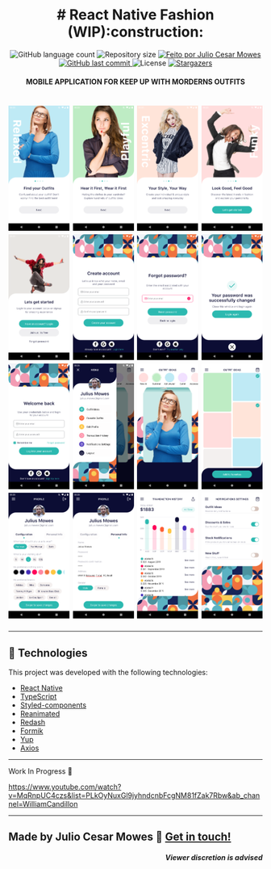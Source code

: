 <h1 align="center">
# React Native Fashion (WIP):construction:
</h1>

<p align="center">
  <img alt="GitHub language count" src="https://img.shields.io/github/languages/count/tmowes/appfashion?color=%2304D361">

  <img alt="Repository size" src="https://img.shields.io/github/repo-size/tmowes/appfashion">

  <a href="https://www.linkedin.com/in/julio-cesar-mowes/">
    <img alt="Feito por Julio Cesar Mowes" src="https://img.shields.io/badge/Feito%20por-TMoweS-%23FF6900">
  </a>

  <a href="https://github.com/tmowes/appfashion/commits/master">
    <img alt="GitHub last commit" src="https://img.shields.io/github/last-commit/tmowes/appfashion">
  </a>

  <img alt="License" src="https://img.shields.io/badge/license-MIT-brightgreen">
   <a href="https://github.com/tmowes/appfashion/stargazers">
    <img alt="Stargazers" src="https://img.shields.io/github/stars/tmowes/appfashion?style=social">
  </a>
</p>

<h4 align="center">
MOBILE APPLICATION FOR KEEP UP WITH MORDERNS OUTFITS
</h4>

<h1 align="center">
<img src="screenshots/01 - onboarding01.png" width="24%" >
<img src="screenshots/02 - onboarding02.png" width="24%" >
<img src="screenshots/03 - onboarding03.png" width="24%" >
<img src="screenshots/04 - onboarding04.png" width="24%" >
<img src="screenshots/05 - onboarding05.png" width="24%" >
<img src="screenshots/06 - signUp.png" width="24%" >
<img src="screenshots/07 - forgotPassword.png" width="24%" >
<img src="screenshots/08 - forgotPassword02.png" width="24%" >
<img src="screenshots/09 - login.png" width="24%" >
<img src="screenshots/10 - drawermenu.png" width="24%" >
<img src="screenshots/11 - outfitIdeas.png" width="24%" >
<img src="screenshots/12 - favorites.png" width="24%" >
<img src="screenshots/13 - profileConfig.png" width="24%" >
<img src="screenshots/14 - profileInfo.png" width="24%" >
<img src="screenshots/15 - transactionsHistory.png" width="24%" >
<img src="screenshots/16 - notificationsSettings.png" width="24%" >
</h1>

---

## :rocket: Technologies

This project was developed with the following technologies:

- [React Native][rn]
- [TypeScript][typescript]
- [Styled-components][styled]
- [Reanimated][reanimated]
- [Redash][redash]
- [Formik][formik]
- [Yup][yup]
- [Axios][axios]

---

Work In Progress :construction:

https://www.youtube.com/watch?v=MqRnpUC4czs&list=PLkOyNuxGl9jyhndcnbFcgNM81fZak7Rbw&ab_channel=WilliamCandillon

---

## Made by Julio Cesar Mowes :wave: [Get in touch!](https://www.linkedin.com/in/julio-cesar-mowes/)

<h5 align="right">
Viewer discretion is advised
</h5>

[typescript]: https://www.typescriptlang.org/
[rn]: https://facebook.github.io/react-native/
[styled]: https://styled-components.com/
[reanimated]: https://docs.swmansion.com/react-native-reanimated/
[redash]: https://github.com/wcandillon/react-native-redash
[formik]: https://formik.org/
[yup]: https://github.com/jquense/yup
[axios]: https://github.com/axios/axios
